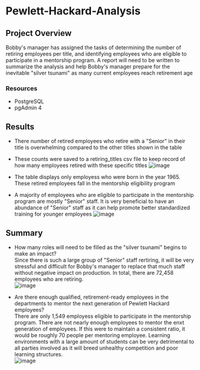 # Pewlett-Hackard-Analysis

## Project Overview
Bobby's manager has assigned the tasks of determining the number of retiring employees per title, and identifying employees who are eligible to participate in a mentorship program. A report will need to be written to summarize the analysis and help Bobby's manager prepare for the inevitable "silver tsunami" as many current employees reach retirement age

### Resources
- PostgreSQL  
- pgAdmin 4

## Results
- There number of retired employees who retire with a "Senior" in their title is overwhelming compared to the other titles shown in the table 
- These counts were saved to a retiring_titles csv file to keep record of how many employees retired with these specific titles
![image](https://user-images.githubusercontent.com/86776606/199175869-50fd08ea-68c0-452a-8e42-64f3e792aed4.png)  

- The table displays only employess who were born in the year 1965. These retired employees fall in the mentorship eligibility program  
- A majority of employees who are eligible to participate in the mentorship program are mostly "Senior" staff. It is very beneficial to have an abundance of "Senior" staff as it can help promote better standardized training for younger employees
![image](https://user-images.githubusercontent.com/86776606/199178288-f4fb2b87-758d-4beb-8901-e86f15999a35.png)

## Summary
- How many roles will need to be filled as the "silver tsunami" begins to make an impact?  
Since there is such a large group of "Senior" staff rertiring, it will be very stressful and difficult for Bobby's manager to replace that much staff without negative impact on production. In total, there are 72,458 employees who are retiring.  
![image](https://user-images.githubusercontent.com/86776606/199175869-50fd08ea-68c0-452a-8e42-64f3e792aed4.png)  

- Are there enough qualified, retirement-ready employees in the departments to mentor the next generation of Pewlett Hackard employees?  
There are only 1,549 employess eligible to participate in the mentorship program. There are not nearly enough employees to mentor the enxt generation of employees. If this were to maintain a consistent ratio, it would be roughly 70 people per mentoring employee. Learning environments with a large amount of students can be very detrimental to all parties involved as it will breed unhealthy competition and poor learning structures.  
![image](https://user-images.githubusercontent.com/86776606/199182780-d011186a-9456-43c9-bce0-3a6d74f09820.png)
